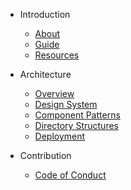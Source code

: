 - Introduction

  - [About](/sections/home.md)
  - [Guide](/sections/introduction/guide.md)
  - [Resources](/sections/introduction/resources.md)

- Architecture

  - [Overview](/sections/overview.md)
  - [Design System](/sections/architecture/design.md)
  - [Component Patterns](/sections/architecture/components.md)
  - [Directory Structures](/sections/architecture/directories.md)
  - [Deployment](/sections/architecture/deployment.md)

- Contribution

  - [Code of Conduct](/sections/contribution/conduct.md)
